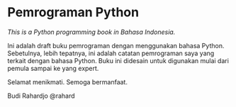 # Pemrograman Python

*This is a Python programming book in Bahasa Indonesia.*

Ini adalah draft buku pemrograman dengan menggunakan bahasa Python.
Sebetulnya, lebih tepatnya, ini adalah catatan pemrograman saya yang terkait dengan bahasa Python.
Buku ini didesain untuk digunakan mulai dari pemula sampai ke yang expert.

Selamat menikmati. Semoga bermanfaat.

Budi Rahardjo @rahard
